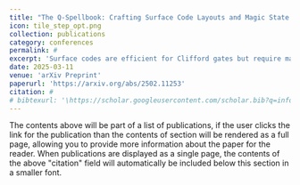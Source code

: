 ```yaml
---
title: "The Q-Spellbook: Crafting Surface Code Layouts and Magic State Protocols for Large-Scale Quantum Computing"
icon: tile_step_opt.png
collection: publications
category: conferences
permalink: #
excerpt: 'Surface codes are efficient for Clifford gates but require magic state distillation protocols to process non-Clifford gates, such as T gates, essential for universal quantum computation. In large-scale quantum architectures capable of correcting arbitrary circuits, specialized surface codes for data qubits and distinct codes for magic state distillation are needed. These architectures can be organized into data blocks and distillation blocks. The system works by having distillation blocks produce magic states and data blocks consume them, causing stalls due to either a shortage or excess of magic states. This bottleneck presents an opportunity to optimize quantum space by balancing data and distillation blocks. While prior research offers insights into selecting distillation protocols and estimating qubit requirements, it lacks a tailored optimization approach. We present a framework for optimizing large-scale quantum architectures, focusing on data block layouts and magic state distillation protocols. We evaluate three data block layouts and four distillation protocols under three optimization strategies: minimizing tiles, minimizing steps, and achieving a balanced trade-off.'
date: 2025-03-11
venue: 'arXiv Preprint'
paperurl: 'https://arxiv.org/abs/2502.11253'
citation: #
# bibtexurl: '\https://scholar.googleusercontent.com/scholar.bib?q=info:rGTBgeQlSh4J:scholar.google.com/&output=citation&scisdr=CgJN25qjEIuy7q_bd4U:AAZF9b8AAAAAaBjdb4Urtn3_BBNiBy_DwpQZqbQ&scisig=AAZF9b8AAAAAaBjdb8mmVAujQEenjbYfGDSelIo&scisf=4&ct=citation&cd=-1&hl=en'
---
```


The contents above will be part of a list of publications, if the user clicks the link for the publication than the contents of section will be rendered as a full page, allowing you to provide more information about the paper for the reader. When publications are displayed as a single page, the contents of the above "citation" field will automatically be included below this section in a smaller font.
